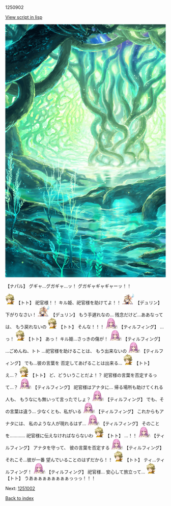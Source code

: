 1250902

[View script in lisp](../scripts/1250902.txt)

![tree_cavern.png](../images/backgrounds/tree_cavern.png)

【ナパル】
グギャ…グガギャ…ッ！
グガギャギャギャーッ！！

<img src="../images/units/4.png" alt="4.png" height="34"/>
【トト】
祀官様！！
キル姫、祀官様を助けてよ！！

<img src="../images/units/0.png" alt="0.png" height="34"/>
【デュリン】
下がりなさい！

<img src="../images/units/0.png" alt="0.png" height="34"/>
【デュリン】
もう手遅れなの…
残念だけど…ああなっては、
もう戻れないの

<img src="../images/units/4.png" alt="4.png" height="34"/>
【トト】
そんな！！！

<img src="../images/units/24.png" alt="24.png" height="34"/>
【ティルフィング】
…っ！

<img src="../images/units/4.png" alt="4.png" height="34"/>
【トト】
あっ！
キル姫…さっきの傷が！

<img src="../images/units/24.png" alt="24.png" height="34"/>
【ティルフィング】
…ごめんね、トト
…祀官様を助けることは、
もう出来ないの

<img src="../images/units/24.png" alt="24.png" height="34"/>
【ティルフィング】
でも…彼の言葉を
否定してあげることは出来る…

<img src="../images/units/4.png" alt="4.png" height="34"/>
【トト】
え…？

<img src="../images/units/4.png" alt="4.png" height="34"/>
【トト】
ど、どういうことだよ！？
祀官様の言葉を否定するって…？

<img src="../images/units/24.png" alt="24.png" height="34"/>
【ティルフィング】
祀官様はアナタに…
帰る場所も助けてくれる人も、
もうなにも無いって言ったでしょ？

<img src="../images/units/24.png" alt="24.png" height="34"/>
【ティルフィング】
でも、その言葉は違う…
少なくとも、私がいる

<img src="../images/units/24.png" alt="24.png" height="34"/>
【ティルフィング】
これからもアナタには、
私のような人が現れるはず…

<img src="../images/units/24.png" alt="24.png" height="34"/>
【ティルフィング】
そのことを…………
祀官様に伝えなければならないわ

<img src="../images/units/4.png" alt="4.png" height="34"/>
【トト】
…！！

<img src="../images/units/24.png" alt="24.png" height="34"/>
【ティルフィング】
アナタを守って、
彼の言葉を否定する

<img src="../images/units/24.png" alt="24.png" height="34"/>
【ティルフィング】
それこそ…彼が一番
望んでいることのはずだから！！

<img src="../images/units/4.png" alt="4.png" height="34"/>
【トト】
ティ…ティルフィング！

<img src="../images/units/24.png" alt="24.png" height="34"/>
【ティルフィング】
祀官様…
安心して旅立って…

<img src="../images/units/4.png" alt="4.png" height="34"/>
【トト】
うあぁぁぁぁぁぁぁぁっっっ！！！

Next: [1251002](1251002.md)

[Back to index](index.md)
